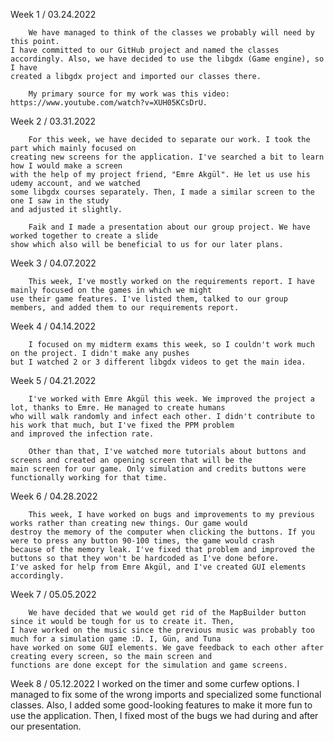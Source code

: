 Week 1 / 03.24.2022

        We have managed to think of the classes we probably will need by this point.
    I have committed to our GitHub project and named the classes 
    accordingly. Also, we have decided to use the libgdx (Game engine), so I have 
    created a libgdx project and imported our classes there.

        My primary source for my work was this video: https://www.youtube.com/watch?v=XUH05KCsDrU.

Week 2 / 03.31.2022

        For this week, we have decided to separate our work. I took the part which mainly focused on
    creating new screens for the application. I've searched a bit to learn how I would make a screen
    with the help of my project friend, "Emre Akgül". He let us use his udemy account, and we watched 
    some libgdx courses separately. Then, I made a similar screen to the one I saw in the study
    and adjusted it slightly.

        Faik and I made a presentation about our group project. We have worked together to create a slide
    show which also will be beneficial to us for our later plans.

Week 3 / 04.07.2022

        This week, I've mostly worked on the requirements report. I have mainly focused on the games in which we might
    use their game features. I've listed them, talked to our group members, and added them to our requirements report.

Week 4 / 04.14.2022

        I focused on my midterm exams this week, so I couldn't work much on the project. I didn't make any pushes 
    but I watched 2 or 3 different libgdx videos to get the main idea.

Week 5 / 04.21.2022

        I've worked with Emre Akgül this week. We improved the project a lot, thanks to Emre. He managed to create humans
    who will walk randomly and infect each other. I didn't contribute to his work that much, but I've fixed the PPM problem
    and improved the infection rate.

        Other than that, I've watched more tutorials about buttons and screens and created an opening screen that will be the
    main screen for our game. Only simulation and credits buttons were functionally working for that time.

Week 6 / 04.28.2022

        This week, I have worked on bugs and improvements to my previous works rather than creating new things. Our game would 
    destroy the memory of the computer when clicking the buttons. If you were to press any button 90-100 times, the game would crash
    because of the memory leak. I've fixed that problem and improved the buttons so that they won't be hardcoded as I've done before.
    I've asked for help from Emre Akgül, and I've created GUI elements accordingly.

Week 7 / 05.05.2022

        We have decided that we would get rid of the MapBuilder button since it would be tough for us to create it. Then,
    I have worked on the music since the previous music was probably too much for a simulation game :D. I, Gün, and Tuna
    have worked on some GUI elements. We gave feedback to each other after creating every screen, so the main screen and
    functions are done except for the simulation and game screens.

Week 8 / 05.12.2022
        I worked on the timer and some curfew options. I managed to fix some of the wrong
    imports and specialized some functional classes. Also, I added some good-looking features to make it more fun to use the application. Then, I fixed most of the bugs
    we had during and after our presentation.